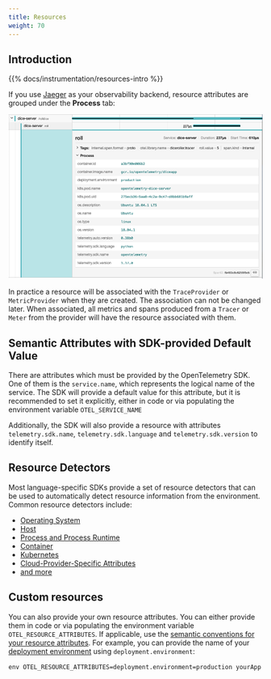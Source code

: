 ```yaml
---
title: Resources
weight: 70
---
```


## Introduction

{{% docs/instrumentation/resources-intro %}}

If you use [Jaeger](https://www.jaegertracing.io/) as your observability
backend, resource attributes are grouped under the **Process** tab:

![A screenshot from Jaeger showing an example output of resource attributes associated to a trace](screenshot-jaeger-resources.png)

In practice a resource will be associated with the `TraceProvider` or
`MetricProvider` when they are created. The association can not be changed
later. When associated, all metrics and spans produced from a `Tracer` or
`Meter` from the provider will have the resource associated with them.

## Semantic Attributes with SDK-provided Default Value

There are attributes which must be provided by the OpenTelemetry SDK. One of
them is the `service.name`, which represents the logical name of the service.
The SDK will provide a default value for this attribute, but it is recommended
to set it explicitly, either in code or via populating the environment variable
`OTEL_SERVICE_NAME`

Additionally, the SDK will also provide a resource with attributes
`telemetry.sdk.name`, `telemetry.sdk.language` and `telemetry.sdk.version` to
identify itself.

## Resource Detectors

Most language-specific SDKs provide a set of resource detectors that can be used
to automatically detect resource information from the environment. Common
resource detectors include:

- [Operating System](/docs/specs/semconv/resource/os/)
- [Host](/docs/specs/semconv/resource/host/)
- [Process and Process Runtime](/docs/specs/semconv/resource/process/)
- [Container](/docs/specs/semconv/resource/container/)
- [Kubernetes](/docs/specs/semconv/resource/k8s/)
- [Cloud-Provider-Specific Attributes](/docs/specs/semconv/resource/#cloud-provider-specific-attributes)
- [and more](/docs/specs/semconv/resource/)

## Custom resources

You can also provide your own resource attributes. You can either provide them
in code or via populating the environment variable `OTEL_RESOURCE_ATTRIBUTES`.
If applicable, use the
[semantic conventions for your resource attributes](https://opentelemetry.io/docs/specs/semconv/resource).
For example, you can provide the name of your
[deployment environment](/docs/specs/semconv/resource/deployment-environment/)
using `deployment.environment`:

```shell
env OTEL_RESOURCE_ATTRIBUTES=deployment.environment=production yourApp
```
